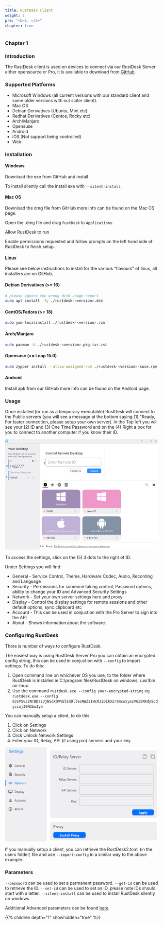 ```yaml
---
title: RustDesk Client
weight: 2
pre: "<b>1. </b>"
chapter: true
---
```


### Chapter 1

### Introduction
The RustDesk client is used on devices to connect via our RustDesk Server either opensource or Pro, it is available to download from [GitHub](https://github.com/rustdesk/rustdesk/releases)

### Supported Platforms
- Microsoft Windows (all current versions with our standard client and some older versions with out sciter client).
- Mac OS
- Debian Derivatives (Ubuntu, Mint etc)
- Redhat Derivatives (Centos, Rocky etc)
- Arch/Manjaro
- Opensuse
- Android
- iOS (Not support being controlled)
- Web

### Installation

#### Windows

Download the exe from GitHub and install

To install silently call the install exe with `--silent-install`.

#### Mac OS

Download the dmg file from GitHub more info can be found on the Mac OS page.

Open the .dmg file and drag `RustDesk` to `Applications`.

Allow RustDesk to run

Enable permissions requested and follow prompts on the left hand side of RustDesk to finish setup.

#### Linux

Please see below instructions to install for the various "flavours" of linux, all installers are on GitHub.

#### Debian Derivatives (>= 16)

```bash
# please ignore the wrong disk usage report
sudo apt install -fy ./rustdesk-<version>.deb
```

#### CentOS/Fedora (>= 18)

```sh
sudo yum localinstall ./rustdesk-<version>.rpm
```

#### Arch/Manjaro

```sh
sudo pacman -U ./rustdesk-<version>.pkg.tar.zst
```

#### Opensuse (>= Leap 15.0)

```sh
sudo zypper install --allow-unsigned-rpm ./rustdesk-<version>-suse.rpm
```
#### Android
Install apk from our GitHub more info can be found on the Android page.

### Usage
Once installed (or run as a temporary executable) RustDesk will connect to the Public servers (you will see a message at the bottom saying (1) "Ready, For faster connection, please setup your own server). In the Top left you will see your (2) ID and (3) One Time Password and on the (4) Right a box for you to connect to another computer if you know their ID.

![image](images/client.png)


To access the settings, click on the (5) 3 dots to the right of ID.

Under Settings you will find:
- General - Service Control, Theme, Hardware Codec, Audio, Recording and Language
- Security - Permissions for someone taking control, Password options, ability to change your ID and Advanced Security Settings
- Network - Set your own server settings here and proxy
- Display - Control the display settings for remote sessions and other default options, sync clipboard etc
- Account - This can be used in conjuction with the Pro Server to sign into the API
- About - Shows information about the software.

### Configuring RustDesk
There is number of ways to configure RustDesk.

The easiest way is using RustDesk Server Pro you can obtain an encrypted config string, this can be used in conjuction with `--config` to import settings. To do this:
1. Open command line on whichever OS you use, to the folder where RustDesk is installed ie C:\program files\RustDesk on windows, /usr/bin on linux.
2. Use the command `rustdesk.exe --config your-encrypted-string` eg `rustdesk.exe --config 9JSPSvJzNrBDasJjNSdXOVVBlERDlleoNWZzIHcOJiOikXZr8mcw5yazVGZ0NXdy5CdyciojI0N3boJye`

You can manually setup a client, to do this
1. Click on Settings
2. Click on Network
3. Click Unlock Network Settings
4. Enter your ID, Relay, API (if using pro) servers and your key.

![image](images/network-settings.png)

If you manually setup a client, you can retrieve the RustDesk2.toml (in the users folder) file and use `--import-config` in a similar way to the above example.

### Parameters

`--password` can be used to set a permanent password.
`--get-id` can be used to retrieve the ID.
`--set-id` can be used to set an ID, please note IDs should start with a letter.
`--silent-install` can be used to install RustDesk silently on windows.

Additional Advanced parameters can be found [here](https://github.com/rustdesk/rustdesk/blob/bdc5cded221af9697eb29aa30babce75e987fcc9/src/core_main.rs#L242)

{{% children depth="1" showhidden="true" %}}
